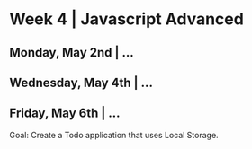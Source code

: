 # Week 4 | Javascript Advanced

## Monday, May 2nd | ...



## Wednesday, May 4th | ...



## Friday, May 6th | ...

Goal: Create a Todo application that uses Local Storage.


